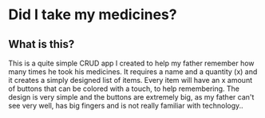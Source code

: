 
# Did I take my medicines?  
## What is this?  
This is a quite simple CRUD app I created to help my father remember how many times he took his medicines. It requires a name and a quantity (x) and it creates a simply designed list of items. Every item will have an x amount of buttons that can be colored with a touch, to help remembering. The design is very simple and the buttons are extremely big, as my father can't see very well, has big fingers and is not really familiar with technology..

